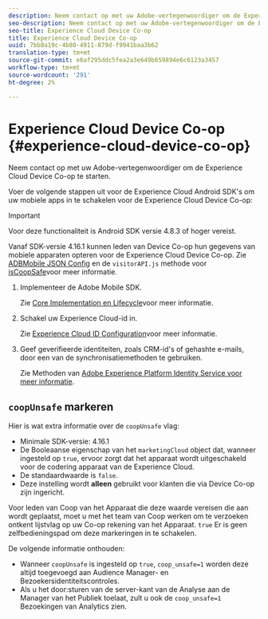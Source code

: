 ```yaml
---
description: Neem contact op met uw Adobe-vertegenwoordiger om de Experience Cloud Device Co-op te starten.
seo-description: Neem contact op met uw Adobe-vertegenwoordiger om de Experience Cloud Device Co-op te starten.
seo-title: Experience Cloud Device Co-op
title: Experience Cloud Device Co-op
uuid: 7bb8a19c-4b80-4911-879d-f9941baa3b62
translation-type: tm+mt
source-git-commit: e6af295ddc5fea2a3e649b659894e6c6123a3457
workflow-type: tm+mt
source-wordcount: '291'
ht-degree: 2%

---
```



# Experience Cloud Device Co-op {#experience-cloud-device-co-op}

Neem contact op met uw Adobe-vertegenwoordiger om de Experience Cloud Device Co-op te starten.

Voer de volgende stappen uit voor de Experience Cloud Android SDK&#39;s om uw mobiele apps in te schakelen voor de Experience Cloud Device Co-op:

>[!IMPORTANT]
>
>Voor deze functionaliteit is Android SDK versie 4.8.3 of hoger vereist.

Vanaf SDK-versie 4.16.1 kunnen leden van Device Co-op hun gegevens van mobiele apparaten opteren voor de Experience Cloud Device Co-op. Zie [ADBMobile JSON Config](/help/android/configuration/json-config/json-config.md) en de `visitorAPI.js` methode voor [isCoopSafe](https://docs.adobe.com/content/help/en/id-service/using/id-service-api/configurations/coopsafe.html)voor meer informatie.

1. Implementeer de Adobe Mobile SDK.

   Zie [Core Implementation en Lifecycle](/help/android/getting-started/dev-qs.md)voor meer informatie.
1. Schakel uw Experience Cloud-id in.

   Zie [Experience Cloud ID Configuration](/help/android/c-marketing-cloud/mcvid.md)voor meer informatie.
1. Geef geverifieerde identiteiten, zoals CRM-id&#39;s of gehashte e-mails, door een van de synchronisatiemethoden te gebruiken.

   Zie Methoden van [Adobe Experience Platform Identity Service voor meer informatie](/help/android/c-marketing-cloud/mc-methods.md).

## `coopUnsafe` markeren

Hier is wat extra informatie over de `coopUnsafe` vlag:

* Minimale SDK-versie: 4.16.1
* De Booleaanse eigenschap van het `marketingCloud` object dat, wanneer ingesteld op `true`, ervoor zorgt dat het apparaat wordt uitgeschakeld voor de codering apparaat van de Experience Cloud.
* De standaardwaarde is `false`.
* Deze instelling wordt **alleen** gebruikt voor klanten die via Device Co-op zijn ingericht.

Voor leden van Coop van het Apparaat die deze waarde vereisen die aan wordt geplaatst, moet u met het team van Coop werken om te verzoeken ontkent lijstvlag op uw Co-op rekening van het Apparaat. `true` Er is geen zelfbedieningspad om deze markeringen in te schakelen.

De volgende informatie onthouden:

* Wanneer `coopUnsafe` is ingesteld op `true`, `coop_unsafe=1` worden deze altijd toegevoegd aan Audience Manager- en Bezoekersidentiteitscontroles.
* Als u het door:sturen van de server-kant van de Analyse aan de Manager van het Publiek toelaat, zult u ook de `coop_unsafe=1` Bezoekingen van Analytics zien.